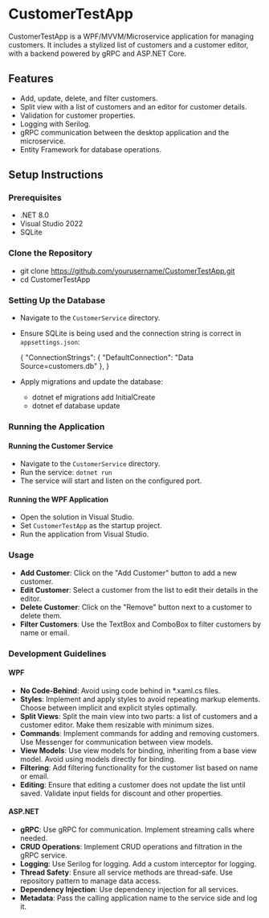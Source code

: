 # CustomerTestApp

CustomerTestApp is a WPF/MVVM/Microservice application for managing customers. It includes a stylized list of customers and a customer editor, with a backend powered by gRPC and ASP.NET Core.

## Features

- Add, update, delete, and filter customers.
- Split view with a list of customers and an editor for customer details.
- Validation for customer properties.
- Logging with Serilog.
- gRPC communication between the desktop application and the microservice.
- Entity Framework for database operations.

## Setup Instructions

### Prerequisites

- .NET 8.0
- Visual Studio 2022
- SQLite


### Clone the Repository
- git clone https://github.com/yourusername/CustomerTestApp.git
- cd CustomerTestApp

### Setting Up the Database
- Navigate to the `CustomerService` directory.
- Ensure SQLite is being used and the connection string is correct in `appsettings.json`:
  
  {
    "ConnectionStrings": {
      "DefaultConnection": "Data Source=customers.db"
    },
  }
  
- Apply migrations and update the database:
  - dotnet ef migrations add InitialCreate
  - dotnet ef database update

### Running the Application

#### Running the Customer Service
- Navigate to the `CustomerService` directory.
- Run the service: `dotnet run`
- The service will start and listen on the configured port.

#### Running the WPF Application
- Open the solution in Visual Studio.
- Set `CustomerTestApp` as the startup project.
- Run the application from Visual Studio.

### Usage
- **Add Customer**: Click on the "Add Customer" button to add a new customer.
- **Edit Customer**: Select a customer from the list to edit their details in the editor.
- **Delete Customer**: Click on the "Remove" button next to a customer to delete them.
- **Filter Customers**: Use the TextBox and ComboBox to filter customers by name or email.

### Development Guidelines

#### WPF
- **No Code-Behind**: Avoid using code behind in *.xaml.cs files.
- **Styles**: Implement and apply styles to avoid repeating markup elements. Choose between implicit and explicit styles optimally.
- **Split Views**: Split the main view into two parts: a list of customers and a customer editor. Make them resizable with minimum sizes.
- **Commands**: Implement commands for adding and removing customers. Use Messenger for communication between view models.
- **View Models**: Use view models for binding, inheriting from a base view model. Avoid using models directly for binding.
- **Filtering**: Add filtering functionality for the customer list based on name or email.
- **Editing**: Ensure that editing a customer does not update the list until saved. Validate input fields for discount and other properties.

#### ASP.NET
- **gRPC**: Use gRPC for communication. Implement streaming calls where needed.
- **CRUD Operations**: Implement CRUD operations and filtration in the gRPC service.
- **Logging**: Use Serilog for logging. Add a custom interceptor for logging.
- **Thread Safety**: Ensure all service methods are thread-safe. Use repository pattern to manage data access.
- **Dependency Injection**: Use dependency injection for all services.
- **Metadata**: Pass the calling application name to the service side and log it.


